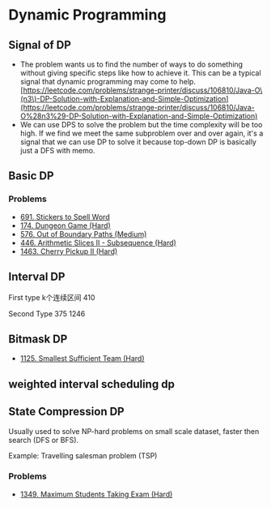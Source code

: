 # Dynamic Programming

## Signal of DP

* The problem wants us to find the number of ways to do something without giving specific steps like how to achieve it. This can be a typical signal that dynamic programming may come to help. [https://leetcode.com/problems/strange-printer/discuss/106810/Java-O\(n3\)-DP-Solution-with-Explanation-and-Simple-Optimization](https://leetcode.com/problems/strange-printer/discuss/106810/Java-O%28n3%29-DP-Solution-with-Explanation-and-Simple-Optimization)
* We can use DPS to solve the problem but the time complexity will be too high. If we find we meet the same subproblem over and over again, it's a signal that we can use DP to solve it because top-down DP is basically just a DFS with memo.

## Basic DP

### Problems

* [691. Stickers to Spell Word](https://leetcode.com/problems/stickers-to-spell-word/)
* [174. Dungeon Game \(Hard\)](https://leetcode.com/problems/dungeon-game/)
* [576. Out of Boundary Paths \(Medium\)](https://leetcode.com/problems/out-of-boundary-paths/)
* [446. Arithmetic Slices II - Subsequence \(Hard\)](https://leetcode.com/problems/arithmetic-slices-ii-subsequence/)
* [1463. Cherry Pickup II (Hard)](https://leetcode.com/problems/cherry-pickup-ii/)

## Interval DP

First type k个连续区间 410

Second Type 375 1246

## Bitmask DP

* [1125. Smallest Sufficient Team \(Hard\)](https://leetcode.com/problems/smallest-sufficient-team/)

## weighted interval scheduling dp

## State Compression DP

Usually used to solve NP-hard problems on small scale dataset, faster then search \(DFS or BFS\).

Example: Travelling salesman problem \(TSP\)

### Problems

* [1349. Maximum Students Taking Exam \(Hard\)](https://leetcode.com/problems/maximum-students-taking-exam/)